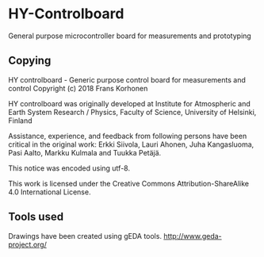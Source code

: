 # HY-Controlboard
General purpose microcontroller board for measurements and prototyping

## Copying
HY controlboard - Generic purpose control board for measurements and control
Copyright (c) 2018 Frans Korhonen

HY controlboard was originally developed at Institute for Atmospheric 
and Earth System Research / Physics, Faculty of Science, 
University of Helsinki, Finland

Assistance, experience, and feedback from following persons have been 
critical in the original work: Erkki Siivola, Lauri Ahonen, 
Juha Kangasluoma, Pasi Aalto, Markku Kulmala and Tuukka Petäjä.

This notice was encoded using utf-8.

This work is licensed under the Creative Commons Attribution-ShareAlike 4.0 International License. 

## Tools used
Drawings have been created using gEDA tools.
http://www.geda-project.org/


